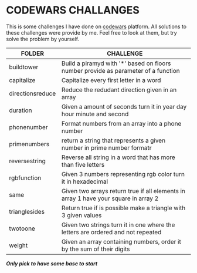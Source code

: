 # CODEWARS CHALLANGES

This is some challenges I have done on [codewars](https://www.codewars.com/users/rick-ssa) platform.
All solutions to these challenges were provide by me. Feel free to look at them, but try solve the problem by yourself.


| FOLDER | CHALLENGE |
|--------|-----------|
|buildtower | Build a piramyd with '*' based on floors number provide as parameter of a function   |
|capitalize | Capitalize every first letter in a word   |
|directionsreduce | Reduce the redudant direction given in an array   |
|duration | Given a amount of seconds turn it in year day hour minute and second   |
|phonenumber | Format numbers from an array into a phone number   |
|primenumbers | return a string that represents a given number in prime number formatr   |
|reversestring | Reverse all string in a word that has more than five letters   |
|rgbfunction | Given 3 numbers representing rgb color turn it in hexadecimal   |
|same | Given two arrays return true if all elements in array 1 have your square in array 2   |
|trianglesides | Return true if is possible make a triangle with 3 given values   |
|twotoone | Given two strings turn it in one where the letters are ordered and not repeated   |
|weight | Given an array containing numbers, order it by the sum of their digits   |

**_Only pick to have some base to start_**